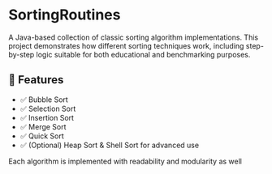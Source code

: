    # SortingRoutines

A Java-based collection of classic sorting algorithm implementations. This project demonstrates how different sorting techniques work, including step-by-step logic suitable for both educational and benchmarking purposes.
   
## 🚀 Features 
 
- ✅ Bubble Sort
- ✅ Selection Sort
- ✅ Insertion Sort  
- ✅ Merge Sort     
- ✅ Quick Sort  
- ✅ (Optional) Heap Sort & Shell Sort for advanced use    
     
Each algorithm is implemented with readability and modularity as well        
       
   
       
      
     
   
     
     
  
   
 

